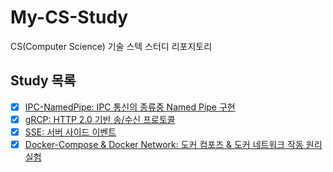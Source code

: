 # My-CS-Study
CS(Computer Science) 기술 스텍 스터디 리포지토리


## Study 목록

- [x] [IPC-NamedPipe: IPC 통신의 종류중 Named Pipe 구현](IPC-NamedPipe/)
- [x] [gRCP: HTTP 2.0 기반 송/수신 프로토콜](gRPC/)
- [x] [SSE: 서버 사이드 이벤트](SSE/)
- [x] [Docker-Compose & Docker Network: 도커 컴포즈 & 도커 네트워크 작동 원리 실험](Docker-Compose&Network/)